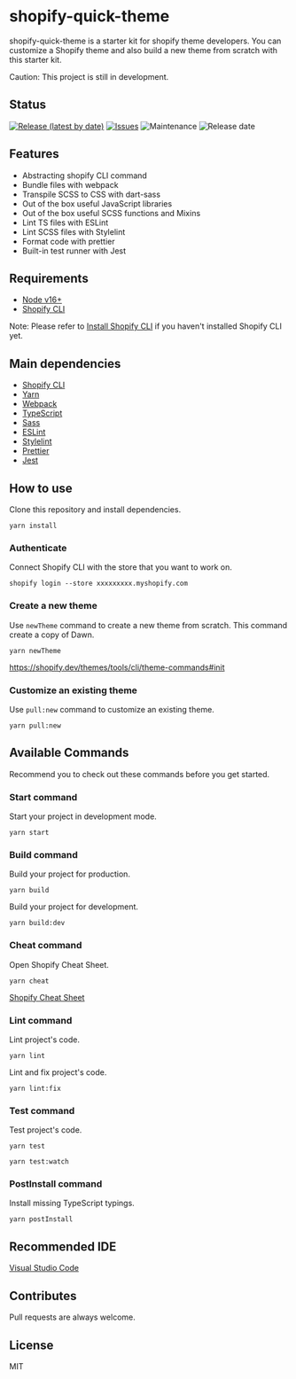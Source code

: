 # shopify-quick-theme
shopify-quick-theme is a starter kit for shopify theme developers. You can customize a Shopify theme and also build a new theme from scratch with this starter kit.

Caution: This project is still in development.

## Status
[![Release (latest by date)](https://img.shields.io/github/v/release/Kazuki-tam/shopify-quick-theme)](https://github.com/Kazuki-tam/shopify-quick-theme/releases/tag/v0.0.1)
[![Issues](https://img.shields.io/github/issues/Kazuki-tam/shopify-quick-theme)](https://github.com/Kazuki-tam/shopify-quick-theme/issues)
![Maintenance](https://img.shields.io/maintenance/yes/2021)
![Release date](https://img.shields.io/github/release-date/Kazuki-tam/shopify-quick-theme)

## Features
- Abstracting shopify CLI command
- Bundle files with webpack
- Transpile SCSS to CSS with dart-sass
- Out of the box useful JavaScript libraries
- Out of the box useful SCSS functions and Mixins
- Lint TS files with ESLint
- Lint SCSS files with Stylelint
- Format code with prettier
- Built-in test runner with Jest

## Requirements
- [Node v16+](https://nodejs.org/en/)
- [Shopify CLI](https://shopify.dev/themes/tools/cli)

Note: Please refer to [Install Shopify CLI](https://shopify.dev/themes/tools/cli/installation) if you haven't installed Shopify CLI yet.

## Main dependencies
- [Shopify CLI](https://shopify.dev/themes/tools/cli)
- [Yarn](https://yarnpkg.com/)
- [Webpack](https://webpack.js.org/)
- [TypeScript](https://www.typescriptlang.org/)
- [Sass](https://sass-lang.com/)
- [ESLint](https://eslint.org/)
- [Stylelint](https://stylelint.io/)
- [Prettier](https://prettier.io/)
- [Jest](https://jestjs.io/)

## How to use
Clone this repository and install dependencies.

```shell
yarn install
```

### Authenticate
Connect Shopify CLI with the store that you want to work on.

 ```shell
 shopify login --store xxxxxxxxx.myshopify.com
 ```

### Create a new theme
 Use `newTheme` command to create a new theme from scratch. This command create a copy of Dawn.

```shell
yarn newTheme
```

https://shopify.dev/themes/tools/cli/theme-commands#init

### Customize an existing theme
Use `pull:new` command to customize an existing theme.

```shell
yarn pull:new
```

## Available Commands
Recommend you to check out these commands before you get started.

### Start command
Start your project in development mode.

```shell
yarn start
```

### Build command
Build your project for production.

```shell
yarn build
```

Build your project for development.

```shell
yarn build:dev
```

### Cheat command
Open Shopify Cheat Sheet.

```shell
yarn cheat
```

[Shopify Cheat Sheet](https://www.shopify.com/partners/shopify-cheat-sheet)

### Lint command
Lint project's code.

```shell
yarn lint
```

Lint and fix project's code.

```shell
yarn lint:fix
```

### Test command
Test project's code.

```shell
yarn test
```

```shell
yarn test:watch
```

### PostInstall command
Install missing TypeScript typings.

```shell
yarn postInstall
```

## Recommended IDE
[Visual Studio Code](https://code.visualstudio.com/)

## Contributes
Pull requests are always welcome.

## License
MIT
